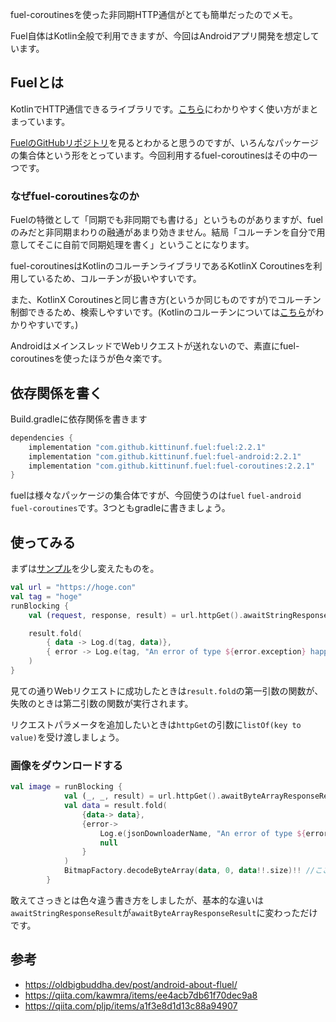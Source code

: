 fuel-coroutinesを使った非同期HTTP通信がとても簡単だったのでメモ。

Fuel自体はKotlin全般で利用できますが、今回はAndroidアプリ開発を想定しています。

## Fuelとは
KotlinでHTTP通信できるライブラリです。[こちら](https://oldbigbuddha.dev/post/android-about-fluel/)にわかりやすく使い方がまとまっています。

[FuelのGitHubリポジトリ](https://github.com/kittinunf/fuel)を見るとわかると思うのですが、いろんなパッケージの集合体という形をとっています。今回利用するfuel-coroutinesはその中の一つです。

### なぜfuel-coroutinesなのか
Fuelの特徴として「同期でも非同期でも書ける」というものがありますが、fuelのみだと非同期まわりの融通があまり効きません。結局「コルーチンを自分で用意してそこに自前で同期処理を書く」ということになります。

fuel-coroutinesはKotlinのコルーチンライブラリであるKotlinX Coroutinesを利用しているため、コルーチンが扱いやすいです。

また、KotlinX Coroutinesと同じ書き方(というか同じものですが)でコルーチン制御できるため、検索しやすいです。(Kotlinのコルーチンについては[こちら](https://qiita.com/kawmra/items/ee4acb7db61f70dec9a8)がわかりやすいです。)

AndroidはメインスレッドでWebリクエストが送れないので、素直にfuel-coroutinesを使ったほうが色々楽です。

## 依存関係を書く
Build.gradleに依存関係を書きます

```Build.gradle
dependencies {
    implementation "com.github.kittinunf.fuel:fuel:2.2.1"
    implementation "com.github.kittinunf.fuel:fuel-android:2.2.1"
    implementation "com.github.kittinunf.fuel:fuel-coroutines:2.2.1"
}
```
fuelは様々なパッケージの集合体ですが、今回使うのは`fuel` `fuel-android` `fuel-coroutines`です。3つともgradleに書きましょう。

## 使ってみる
まずは[サンプル](https://github.com/kittinunf/fuel/tree/master/fuel-coroutines)を少し変えたものを。

```sample.kt
val url = "https://hoge.con"
val tag = "hoge"
runBlocking {
    val (request, response, result) = url.httpGet().awaitStringResponseResult()

    result.fold(
        { data -> Log.d(tag, data)},
        { error -> Log.e(tag, "An error of type ${error.exception} happened: ${error.message}") }
    )
}
```
見ての通りWebリクエストに成功したときは`result.fold`の第一引数の関数が、失敗のときは第二引数の関数が実行されます。

リクエストパラメータを追加したいときは`httpGet`の引数に`listOf(key to value)`を受け渡しましょう。

### 画像をダウンロードする
```image_download.kt
val image = runBlocking {
            val (_, _, result) = url.httpGet().awaitByteArrayResponseResult()
            val data = result.fold(
                {data-> data},
                {error->
                    Log.e(jsonDownloaderName, "An error of type ${error.exception} happened: ${error.message}")
                    null
                }
            )
            BitmapFactory.decodeByteArray(data, 0, data!!.size)!! //ここでダウンロードした画像をBitmap形式に変換する。
        }
```
敢えてさっきとは色々違う書き方をしましたが、基本的な違いは`awaitStringResponseResult`が`awaitByteArrayResponseResult`に変わっただけです。

## 参考
- https://oldbigbuddha.dev/post/android-about-fluel/
- https://qiita.com/kawmra/items/ee4acb7db61f70dec9a8
- https://qiita.com/pljp/items/a1f3e8d1d13c88a94907
